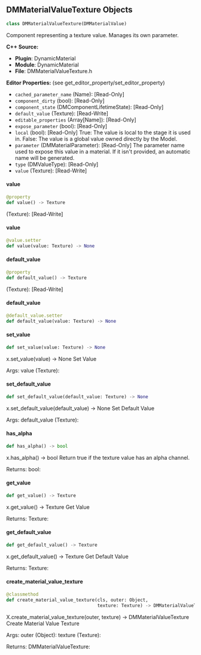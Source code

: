 ## DMMaterialValueTexture Objects

```python
class DMMaterialValueTexture(DMMaterialValue)
```

Component representing a texture value. Manages its own parameter.

**C++ Source:**

- **Plugin**: DynamicMaterial
- **Module**: DynamicMaterial
- **File**: DMMaterialValueTexture.h

**Editor Properties:** (see get_editor_property/set_editor_property)

- ``cached_parameter_name`` (Name):  [Read-Only]
- ``component_dirty`` (bool):  [Read-Only]
- ``component_state`` (DMComponentLifetimeState):  [Read-Only]
- ``default_value`` (Texture):  [Read-Write]
- ``editable_properties`` (Array[Name]):  [Read-Only]
- ``expose_parameter`` (bool):  [Read-Only]
- ``local`` (bool):  [Read-Only] True: The value is local to the stage it is used in.
  False: The value is a global value owned directly by the Model.
- ``parameter`` (DMMaterialParameter):  [Read-Only] The parameter name used to expose this value in a material.
  If it isn't provided, an automatic name will be generated.
- ``type`` (DMValueType):  [Read-Only]
- ``value`` (Texture):  [Read-Write]

<a id="unreal.DMMaterialValueTexture.value"></a>

#### value

```python
@property
def value() -> Texture
```

(Texture):  [Read-Write]

<a id="unreal.DMMaterialValueTexture.value"></a>

#### value

```python
@value.setter
def value(value: Texture) -> None
```

<a id="unreal.DMMaterialValueTexture.default_value"></a>

#### default_value

```python
@property
def default_value() -> Texture
```

(Texture):  [Read-Write]

<a id="unreal.DMMaterialValueTexture.default_value"></a>

#### default_value

```python
@default_value.setter
def default_value(value: Texture) -> None
```

<a id="unreal.DMMaterialValueTexture.set_value"></a>

#### set_value

```python
def set_value(value: Texture) -> None
```

x.set_value(value) -> None
Set Value

Args:
    value (Texture):

<a id="unreal.DMMaterialValueTexture.set_default_value"></a>

#### set_default_value

```python
def set_default_value(default_value: Texture) -> None
```

x.set_default_value(default_value) -> None
Set Default Value

Args:
    default_value (Texture):

<a id="unreal.DMMaterialValueTexture.has_alpha"></a>

#### has_alpha

```python
def has_alpha() -> bool
```

x.has_alpha() -> bool
Return true if the texture value has an alpha channel.

Returns:
    bool:

<a id="unreal.DMMaterialValueTexture.get_value"></a>

#### get_value

```python
def get_value() -> Texture
```

x.get_value() -> Texture
Get Value

Returns:
    Texture:

<a id="unreal.DMMaterialValueTexture.get_default_value"></a>

#### get_default_value

```python
def get_default_value() -> Texture
```

x.get_default_value() -> Texture
Get Default Value

Returns:
    Texture:

<a id="unreal.DMMaterialValueTexture.create_material_value_texture"></a>

#### create_material_value_texture

```python
@classmethod
def create_material_value_texture(cls, outer: Object,
                                  texture: Texture) -> DMMaterialValueTexture
```

X.create_material_value_texture(outer, texture) -> DMMaterialValueTexture
Create Material Value Texture

Args:
    outer (Object): 
    texture (Texture): 

Returns:
    DMMaterialValueTexture:

<a id="unreal.DMMaterialValueTexture2D"></a>